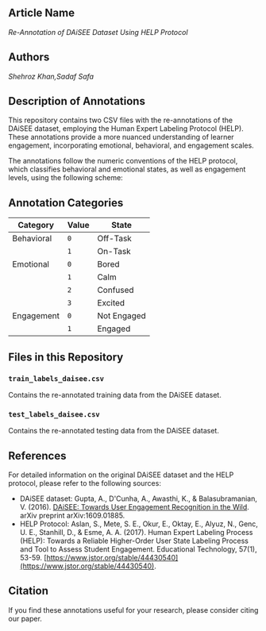 
## Article Name
*Re-Annotation of DAiSEE Dataset Using HELP Protocol*

## Authors
*Shehroz Khan,Sadaf Safa*

## Description of Annotations
This repository contains two CSV files with the re-annotations of the DAiSEE dataset, employing the Human Expert Labeling Protocol (HELP). These annotations provide a more nuanced understanding of learner engagement, incorporating emotional, behavioral, and engagement scales.

The annotations follow the numeric conventions of the HELP protocol, which classifies behavioral and emotional states, as well as engagement levels, using the following scheme:
## Annotation Categories

| Category      | Value | State       |
|---------------|-------|-------------|
| Behavioral    | `0`   | Off-Task    |
|               | `1`   | On-Task     |
| Emotional     | `0`   | Bored       |
|               | `1`   | Calm        |
|               | `2`   | Confused    |
|               | `3`   | Excited     |
| Engagement    | `0`   | Not Engaged |
|               | `1`   | Engaged     |


## Files in this Repository

### `train_labels_daisee.csv`
Contains the re-annotated training data from the DAiSEE dataset.

### `test_labels_daisee.csv`
Contains the re-annotated testing data from the DAiSEE dataset.

## References

For detailed information on the original DAiSEE dataset and the HELP protocol, please refer to the following sources:

- DAiSEE dataset: Gupta, A., D'Cunha, A., Awasthi, K., & Balasubramanian, V. (2016). [DAiSEE: Towards User Engagement Recognition in the Wild](https://arxiv.org/pdf/1609.01885v7.pdf). arXiv preprint arXiv:1609.01885.
- HELP Protocol: Aslan, S., Mete, S. E., Okur, E., Oktay, E., Alyuz, N., Genc, U. E., Stanhill, D., & Esme, A. A. (2017). Human Expert Labeling Process (HELP): Towards a Reliable Higher-Order User State Labeling Process and Tool to Assess Student Engagement. Educational Technology, 57(1), 53-59. [https://www.jstor.org/stable/44430540](https://www.jstor.org/stable/44430540).

## Citation

If you find these annotations useful for your research, please consider citing our paper.

